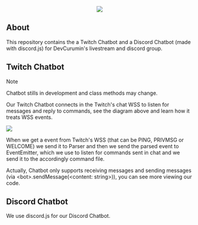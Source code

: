<center><img src="https://i.ibb.co/8d5qkBp/indiobot.png"></center>

## About
This repository contains the a Twitch Chatbot and a Discord Chatbot (made with discord.js) for DevCurumin's livestream and discord group.

## Twitch Chatbot
> [!NOTE]  
> Chatbot stills in development and class methods may change.

Our Twitch Chatbot connects in the Twitch's chat WSS to listen for messages and reply to commands, see the diagram above and learn how it treats WSS events.

![](https://i.ibb.co/y5t1X1f/chatbot-diagram-drawio.png)

When we get a event from Twitch's WSS (that can be PING, PRIVMSG or WELCOME) we send it to Parser and then we send the parsed event to EventEmitter, which we use to listen for commands sent in chat and we send it to the accordingly command file.

Actually, Chatbot only supports receiving messages and sending messages (via &lt;bot&gt;.sendMessage(&lt;content: string&gt;)), you can see more viewing our code.

## Discord Chatbot
We use discord.js for our Discord Chatbot.